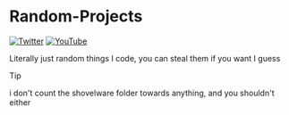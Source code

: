 # Random-Projects

[![Twitter](https://img.shields.io/twitter/follow/eVoletScorpion?style=social)](https://twitter.com/eVoletScorpion)
[![YouTube](https://img.shields.io/youtube/channel/subscribers/UCdG4HS2dzCYzhXCW2t-Jx7Q)](https://www.youtube.com/channel/UCdG4HS2dzCYzhXCW2t-Jx7Q)

Literally just random things I code, you can steal them if you want I guess

> [!TIP]
> i don't count the shovelware folder towards anything, and you shouldn't either
